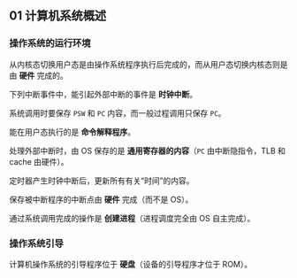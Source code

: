 ## 01 计算机系统概述

### 操作系统的运行环境

从内核态切换用户态是由操作系统程序执行后完成的，而从用户态切换内核态则是由 **硬件** 完成的。

下列中断事件中，能引起外部中断的事件是 **时钟中断**。

系统调用时要保存 `PSW` 和 `PC` 内容，而一般过程调用只保存 `PC`。

能在用户态执行的是 **命令解释程序**。

处理外部中断时，由 OS 保存的是 **通用寄存器的内容**（`PC` 由中断隐指令，TLB 和 cache 由硬件）。

定时器产生时钟中断后，更新所有有关“时间”的内容。

保存被中断程序的中断点由 **硬件** 完成（而不是 OS）。

通过系统调用完成的操作是 **创建进程**（进程调度完全由 OS 自主完成）。

### 操作系统引导

计算机操作系统的引导程序位于 **硬盘**（设备的引导程序才位于 ROM）。